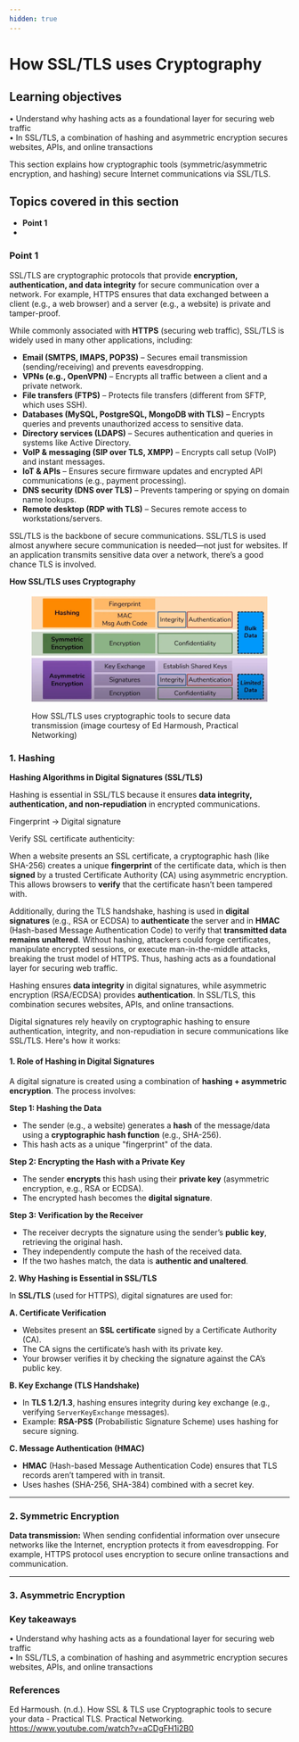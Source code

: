 ```yaml
---
hidden: true
---
```


# How SSL/TLS uses Cryptography

## Learning objectives

• Understand why hashing acts as a foundational layer for securing web traffic\
• In SSL/TLS, a combination of hashing and asymmetric encryption secures websites, APIs, and online transactions

This section explains how cryptographic tools (symmetric/asymmetric encryption, and hashing) secure Internet communications via SSL/TLS.

## Topics covered in this section

* **Point 1**
*

### Point 1

SSL/TLS are cryptographic protocols that provide **encryption, authentication, and data integrity** for secure communication over a network. For example, HTTPS ensures that data exchanged between a client (e.g., a web browser) and a server (e.g., a website) is private and tamper-proof.

While commonly associated with **HTTPS** (securing web traffic), SSL/TLS is widely used in many other applications, including:

* **Email (SMTPS, IMAPS, POP3S)** – Secures email transmission (sending/receiving) and prevents eavesdropping.
* **VPNs (e.g., OpenVPN)** – Encrypts all traffic between a client and a private network.
* **File transfers (FTPS)** – Protects file transfers (different from SFTP, which uses SSH).
* **Databases (MySQL, PostgreSQL, MongoDB with TLS)** – Encrypts queries and prevents unauthorized access to sensitive data.
* **Directory services (LDAPS)** – Secures authentication and queries in systems like Active Directory.
* **VoIP & messaging (SIP over TLS, XMPP)** – Encrypts call setup (VoIP) and instant messages.
* **IoT & APIs** – Ensures secure firmware updates and encrypted API communications (e.g., payment processing).
* **DNS security (DNS over TLS)** – Prevents tampering or spying on domain name lookups.
* **Remote desktop (RDP with TLS)** – Secures remote access to workstations/servers.

SSL/TLS is the backbone of secure communications. SSL/TLS is used almost anywhere secure communication is needed—not just for websites. If an application transmits sensitive data over a network, there’s a good chance TLS is involved.

**How SSL/TLS uses Cryptography**

<figure><img src="../../.gitbook/assets/image (1).png" alt="How-SSL-TLS-uses-Cryptography"><figcaption><p>How SSL/TLS uses cryptographic tools to secure data transmission (image courtesy of Ed Harmoush, Practical Networking)</p></figcaption></figure>

### 1. Hashing

**Hashing Algorithms in Digital Signatures (SSL/TLS)**

Hashing is essential in SSL/TLS because it ensures **data integrity, authentication, and non-repudiation** in encrypted communications.&#x20;

Fingerprint → Digital signature

Verify SSL certificate authenticity:&#x20;

When a website presents an SSL certificate, a cryptographic hash (like SHA-256) creates a unique **fingerprint** of the certificate data, which is then **signed** by a trusted Certificate Authority (CA) using asymmetric encryption. This allows browsers to **verify** that the certificate hasn’t been tampered with.

Additionally, during the TLS handshake, hashing is used in **digital signatures** (e.g., RSA or ECDSA) to **authenticate** the server and in **HMAC** (Hash-based Message Authentication Code) to verify that **transmitted data remains unaltered**. Without hashing, attackers could forge certificates, manipulate encrypted sessions, or execute man-in-the-middle attacks, breaking the trust model of HTTPS. Thus, hashing acts as a foundational layer for securing web traffic.

Hashing ensures **data integrity** in digital signatures, while asymmetric encryption (RSA/ECDSA) provides **authentication**. In SSL/TLS, this combination secures websites, APIs, and online transactions.

Digital signatures rely heavily on cryptographic hashing to ensure authentication, integrity, and non-repudiation in secure communications like SSL/TLS. Here's how it works:

#### **1. Role of Hashing in Digital Signatures**

A digital signature is created using a combination of **hashing + asymmetric encryption**. The process involves:

**Step 1: Hashing the Data**

* The sender (e.g., a website) generates a **hash** of the message/data using a **cryptographic hash function** (e.g., SHA-256).
* This hash acts as a unique "fingerprint" of the data.

**Step 2: Encrypting the Hash with a Private Key**

* The sender **encrypts** this hash using their **private key** (asymmetric encryption, e.g., RSA or ECDSA).
* The encrypted hash becomes the **digital signature**.

**Step 3: Verification by the Receiver**

* The receiver decrypts the signature using the sender’s **public key**, retrieving the original hash.
* They independently compute the hash of the received data.
* If the two hashes match, the data is **authentic and unaltered**.

**2. Why Hashing is Essential in SSL/TLS**

In **SSL/TLS** (used for HTTPS), digital signatures are used for:

**A. Certificate Verification**

* Websites present an **SSL certificate** signed by a Certificate Authority (CA).
* The CA signs the certificate’s hash with its private key.
* Your browser verifies it by checking the signature against the CA’s public key.

**B. Key Exchange (TLS Handshake)**

* In **TLS 1.2/1.3**, hashing ensures integrity during key exchange (e.g., verifying `ServerKeyExchange` messages).
* Example: **RSA-PSS** (Probabilistic Signature Scheme) uses hashing for secure signing.

**C. Message Authentication (HMAC)**

* **HMAC** (Hash-based Message Authentication Code) ensures that TLS records aren’t tampered with in transit.
* Uses hashes (SHA-256, SHA-384) combined with a secret key.

***

### 2. Symmetric Encryption

**Data transmission:** When sending confidential information over unsecure networks like the Internet, encryption protects it from eavesdropping. For example, HTTPS protocol uses encryption to secure online transactions and communication.

***

### 3. Asymmetric Encryption





### Key takeaways <a href="#key-takeaways" id="key-takeaways"></a>

• Understand why hashing acts as a foundational layer for securing web traffic\
• In SSL/TLS, a combination of hashing and asymmetric encryption secures websites, APIs, and online transactions

### References

Ed Harmoush. (n.d.). How SSL & TLS use Cryptographic tools to secure your data - Practical TLS. Practical Networking. https://www.youtube.com/watch?v=aCDgFH1i2B0
